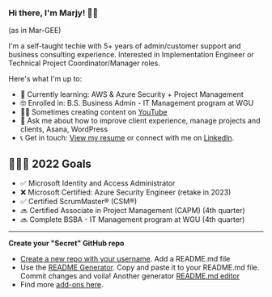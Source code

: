 ### Hi there, I'm Marjy! 👋🏾 

(as in Mar-GEE)

I'm a self-taught techie with 5+ years of admin/customer support and business consulting experience. Interested in Implementation Engineer or Technical Project Coordinator/Manager roles.  

Here's what I'm up to:

- 📖 Currently learning: AWS & Azure Security + Project Management
- 🤓 Enrolled in: B.S. Business Admin - IT Management program at WGU  
- ✍🏾 Sometimes creating content on [YouTube](https://www.youtube.com/channel/UCH45NDaOXaxnGw5RBBgYQOg) 
- 💬 Ask me about how to improve client experience, manage projects and clients, Asana, WordPress
- 📞 Get in touch: [View my resume](https://mguery.github.io/resume/) or connect with me on [LinkedIn](https://www.linkedin.com/in/msguery/).

## 👩🏾‍💻 2022 Goals
- ✅ Microsoft Identity and Access Administrator 
- ❌ Microsoft Certified: Azure Security Engineer (retake in 2023)
- ✅ Certified ScrumMaster® (CSM®) 
- 🔜 Certified Associate in Project Management (CAPM) (4th quarter)
- 🔜 Complete BSBA - IT Management program at WGU (4th quarter)

---

**Create your "Secret" GitHub repo**
- [Create a new repo with your username](https://dev.to/puf17640/github-secret-add-a-readme-to-your-profile-25j1). Add a README.md file
- Use the [README Generator](https://rahuldkjain.github.io/gh-profile-readme-generator/). Copy and paste it to your README.md file. Commit changes and voila! Another generator [README.md editor](https://readme.so/editor)
- Find more [add-ons here](https://github.com/anuraghazra/github-readme-stats).
